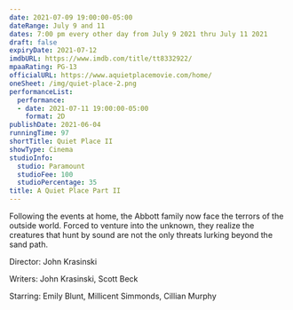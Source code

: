 ```yaml
---
date: 2021-07-09 19:00:00-05:00
dateRange: July 9 and 11
dates: 7:00 pm every other day from July 9 2021 thru July 11 2021
draft: false
expiryDate: 2021-07-12
imdbURL: https://www.imdb.com/title/tt8332922/
mpaaRating: PG-13
officialURL: https://www.aquietplacemovie.com/home/
oneSheet: /img/quiet-place-2.png
performanceList:
  performance:
  - date: 2021-07-11 19:00:00-05:00
    format: 2D
publishDate: 2021-06-04
runningTime: 97
shortTitle: Quiet Place II
showType: Cinema
studioInfo:
  studio: Paramount
  studioFee: 100
  studioPercentage: 35
title: A Quiet Place Part II
---
```


Following the events at home, the Abbott family now face the terrors of the outside world. Forced to venture into the unknown, they realize the creatures that hunt by sound are not the only threats lurking beyond the sand path.

Director: John Krasinski

Writers: John Krasinski, Scott Beck

Starring: Emily Blunt, Millicent Simmonds, Cillian Murphy